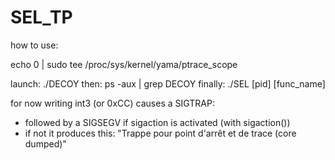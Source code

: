 # SEL_TP

how to use:

echo 0 | sudo tee /proc/sys/kernel/yama/ptrace_scope

launch: ./DECOY
then: ps -aux | grep DECOY
finally: ./SEL [pid] [func_name]

for now writing int3 (or 0xCC) causes a SIGTRAP:
- followed by a SIGSEGV if sigaction is activated (with sigaction())
- if not it produces this: "Trappe pour point d'arrêt et de trace (core dumped)"
